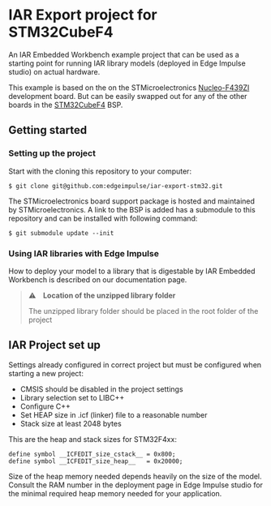 # IAR Export project for STM32CubeF4

An IAR Embedded Workbench example project that can be used as a starting point for running IAR library models (deployed in Edge Impulse studio) on actual hardware.

This example is based on the on the STMicroelectronics [Nucleo-F439ZI](https://www.st.com/en/evaluation-tools/nucleo-f439zi.html) development board. But can be easily swapped out for any of the other boards in the [STM32CubeF4](https://github.com/STMicroelectronics/STM32CubeF4) BSP.

## Getting started

### Setting up the project

Start with the cloning this repository to your computer:
```
$ git clone git@github.com:edgeimpulse/iar-export-stm32.git
```
The STMicroelectronics board support package is hosted and maintained by STMicroelectronics. A link to the BSP is added has a submodule to this repository and can be installed with following command:
```
$ git submodule update --init
```

### Using IAR libraries with Edge Impulse

How to deploy your model to a library that is digestable by IAR Embedded Workbench is described on our documentation page.

> ⚠️ **Location of the unzipped library folder**
>
> The unzipped library folder should be placed in the root folder of the project

## IAR Project set up

Settings already configured in correct project but must be configured when starting a new project:

- CMSIS should be disabled in the project settings
- Library selection set to LIBC++
- Configure C++
- Set HEAP size in .icf (linker) file to a reasonable number
- Stack size at least 2048 bytes

This are the heap and stack sizes for STM32F4xx:

```
define symbol __ICFEDIT_size_cstack__ = 0x800;
define symbol __ICFEDIT_size_heap__   = 0x20000;
```

Size of the heap memory needed depends heavily on the size of the model. Consult the RAM number in the deployment page in Edge Impulse studio for the minimal required heap memory needed for your application.